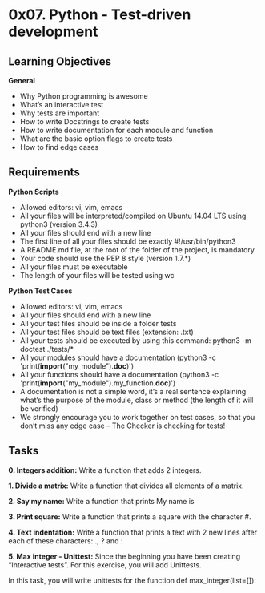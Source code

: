 # 0x07. Python - Test-driven development

## Learning Objectives
**General**

* Why Python programming is awesome
* What’s an interactive test
* Why tests are important
* How to write Docstrings to create tests
* How to write documentation for each module and function
* What are the basic option flags to create tests
* How to find edge cases

## Requirements
**Python Scripts**

* Allowed editors: vi, vim, emacs
* All your files will be interpreted/compiled on Ubuntu 14.04 LTS using python3 (version 3.4.3)
* All your files should end with a new line
* The first line of all your files should be exactly #!/usr/bin/python3
* A README.md file, at the root of the folder of the project, is mandatory
* Your code should use the PEP 8 style (version 1.7.*)
* All your files must be executable
* The length of your files will be tested using wc

**Python Test Cases**

* Allowed editors: vi, vim, emacs
* All your files should end with a new line
* All your test files should be inside a folder tests
* All your test files should be text files (extension: .txt)
* All your tests should be executed by using this command: python3 -m doctest ./tests/*
* All your modules should have a documentation (python3 -c 'print(__import__("my_module").__doc__)')
* All your functions should have a documentation (python3 -c 'print(__import__("my_module").my_function.__doc__)')
* A documentation is not a simple word, it’s a real sentence explaining what’s the purpose of the module, class or method (the length of it will be verified)
* We strongly encourage you to work together on test cases, so that you don’t miss any edge case – The Checker is checking for tests!

## Tasks
**0. Integers addition:**
Write a function that adds 2 integers.

**1. Divide a matrix:**
Write a function that divides all elements of a matrix.

**2. Say my name:**
Write a function that prints My name is <first name> <last name>

**3. Print square:**
Write a function that prints a square with the character #.

**4. Text indentation:**
Write a function that prints a text with 2 new lines after each of these characters: ., ? and :

**5. Max integer - Unittest:**
Since the beginning you have been creating “Interactive tests”. For this exercise, you will add Unittests.

In this task, you will write unittests for the function def max_integer(list=[]):
